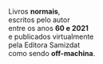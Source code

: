 Livros **normais**,  
escritos pelo autor  
entre os anos **60 e 2021**  
e publicados virtualmente  
pela Editora Samizdat  
como sendo **off-machina**.  